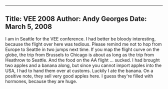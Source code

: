 -----
Title:  VEE 2008
Author: Andy Georges
Date: March 5, 2008
----







I am in Seattle for the VEE conference. I had better be bloody
interesting, because the flight over here was tedious. Please remind me
not to hop from Europe to Seattle in two jumps next time. If you map the
flight curve on the globe, the trip from Brussels to Chicago is about as
long as the trip from Heathrow to Seattle. And the food on the AA flight
... sucked. I had brought two apples and a banana along, but since you
cannot import apples into the USA, I had to hand them over at customs.
Luckily I ate the banana. On a positive note, they sell very good apples
here. I guess they're filled with hormones, because they are huge.




